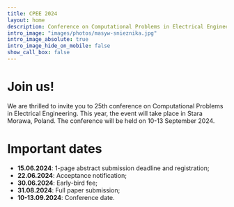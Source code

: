 ```yaml
---
title: CPEE 2024
layout: home
description: Conference on Computational Problems in Electrical Engineering
intro_image: "images/photos/masyw-snieznika.jpg"
intro_image_absolute: true
intro_image_hide_on_mobile: false
show_call_box: false
---
```


# Join us!

We are thrilled to invite you to 25th conference on Computational Problems
in Electrical Engineering. This year, the event will take place in Stara Morawa,
Poland. The conference will be held on 10-13 September 2024.

# Important dates

* **15.06.2024**: 1-page abstract submission deadline and registration;
* **22.06.2024**: Acceptance notification;
* **30.06.2024**: Early-bird fee;
* **31.08.2024**: Full paper submission;
* **10-13.09.2024**: Conference date. 
